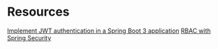 # Resources

[Implement JWT authentication in a Spring Boot 3 application](https://medium.com/@tericcabrel/implement-jwt-authentication-in-a-spring-boot-3-application-5839e4fd8fac)
[RBAC with Spring Security](https://medium.com/@bubu.tripathy/role-based-access-control-with-spring-security-ca59d2ce80b0)